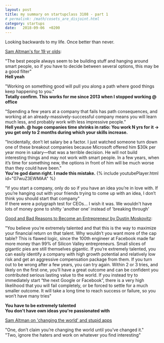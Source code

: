 ```yaml
---
layout: post
title: my summary on startupclass 3108 - part 1
# permalink: /math/cosets_are_disjoint.html
category: startups
date:   2018-09-06  +0200
---
```




Looking backwards to my life. Once better than never.

<a href="http://blog.samaltman.com/advice-for-ambitious-19-year-olds">Sam Altman's for 19 yr olds</a>:

"The best people always seem to be building stuff and hanging around smart people, so if you have to decide between several options, this may be a good filter"<br>
<b>Hell yeah</b>

"Working on something good will pull you along a path where good things keep happening to you."<br>
<b>Totally confirm. This works for me since 2013 when I stopped working @ office</b>

"Spending a few years at a company that fails has path consequences, and working at an already-massively-successful company means you will learn much less, and probably work with less impressive people."<br>
<b>Hell yeah. @ huge companies time shrinks in ratio: You work N yrs for it -> you get only to 2 months during which your skills increase.</b>


"Incidentally, don’t let salary be a factor.  I just watched someone turn down one of these breakout companies because Microsoft offered him $30k per year more in salary—that was a terrible decision.  He will not build interesting things and may not work with smart people.  In a few years, when it’s time for something new, the options in front of him will be much worse than they could have been."<br>
<b>You're god damn right. I made this mistake.</b>
{% include youtubePlayer.html id="07wuZ3EWMAA" %}


"If you start a company, only do so if you have an idea you’re in love with.  If you’re hanging out with your friends trying to come up with an idea, I don’t think you should start that company"<br>
If there were a polygraph test for СEOs... I wish it was. We wouldn't have lots of money gone to shitty 'another one' instead of 'breaking through'


<a href="https://medium.com/i-m-h-o/good-and-bad-reasons-to-become-an-entrepreneur-decf0766de8d">Good and Bad Reasons to Become an Entrepreneur by Dustin Moskovitz</a>:

"You believe you’re extremely talented and that this is the way to maximize your financial return on that talent. Why wouldn’t you want more of the cap table? This is flawed logic, since the 100th engineer at Facebook made far more money than 99% of Silicon Valley entrepreneurs. Small slices of gigantic pies are still themselves gigantic. If you’re extremely talented, you can easily identify a company with high growth potential and relatively low risk and get an aggressive compensation package from them. If you turn out to be wrong after a few years, you can try again. Within 2 or 3 tries, and likely on the first one, you’ll have a great outcome and can be confident you contributed serious lasting value to the world. If you instead try to immediately start “the next Google or Facebook”, there is a very high likelihood that you will fail completely, or be forced to settle for a much smaller outcome. It will take a long time to reach success or failure, so you won’t have many tries"

<b>You have to be extremely talented</b><br>
<b>You don't have own ideas you're passionated with</b><br>

<a href="http://blog.samaltman.com/stupid-apps-and-changing-the-world">Sam Altman on 'changing the world' and stupid apps</a>

"One, don’t claim you’re changing the world until you’ve changed it."<br>
"Two, ignore the haters and work on whatever you find interesting"<br>

